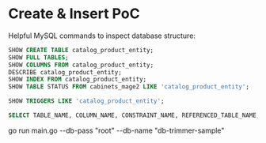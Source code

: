 # Create & Insert PoC

Helpful MySQL commands to inspect database structure:
```sql
SHOW CREATE TABLE catalog_product_entity;
SHOW FULL TABLES;
SHOW COLUMNS FROM catalog_product_entity;
DESCRIBE catalog_product_entity;
SHOW INDEX FROM catalog_product_entity;
SHOW TABLE STATUS FROM cabinets_mage2 LIKE 'catalog_product_entity';

SHOW TRIGGERS LIKE 'catalog_product_entity';

SELECT TABLE_NAME, COLUMN_NAME, CONSTRAINT_NAME, REFERENCED_TABLE_NAME, REFERENCED_COLUMN_NAME FROM INFORMATION_SCHEMA.KEY_COLUMN_USAGE WHERE REFERENCED_TABLE_SCHEMA = 'cabinets_mage2' AND TABLE_NAME = 'catalog_product_entity'
```

go run main.go --db-pass "root" --db-name "db-trimmer-sample"
